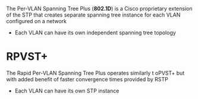 The Per-VLAN Spanning Tree Plus (**802.1D**) is a Cisco proprietary extension of the STP that creates separate spanning tree instance for each VLAN configured on a network

* Each VLAN can have its own independent spanning tree topology

# RPVST+

The Rapid Per-VLAN Spanning Tree Plus operates similarly t oPVST+ but with added benefit of faster convergence times provided by RSTP

* Each VLAN can have its own STP instance
